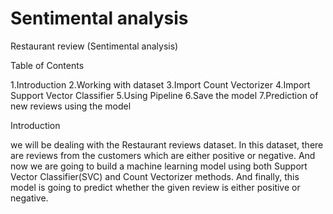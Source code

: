 # Sentimental analysis
Restaurant review (Sentimental analysis)

Table of Contents

1.Introduction
2.Working with dataset
3.Import Count Vectorizer
4.Import Support Vector Classifier
5.Using Pipeline
6.Save the model
7.Prediction of new reviews using the model

Introduction

we will be dealing with the Restaurant reviews dataset. In this dataset, there are reviews from the customers which are either positive or negative. And now we are going to build a machine learning model using both Support Vector Classifier(SVC) and Count Vectorizer methods. And finally, this model is going to predict whether the given review is either positive or negative.
